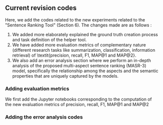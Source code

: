 ## Current revision codes
Here, we add the codes related to the new experiments related to the "Sentence Ranking Tool" (Section 6). The changes made are as follows : 
1. We added more elaborately explained the  ground truth creation process and task definition of the helper tool. 
2. We have added more evaluation metrics of complementary nature (different research tasks like summarization, classification, information retrieval) of \textit{precision, recall, F1, MAP@1 and MAP@2}. 
3. We also add an error analysis section where we perform an in-depth analysis of the proposed multi-aspect sentence ranking (MASR-3) model, specifically the relationship among the aspects and the semantic properties that are uniquely captured by the models.

### Adding evaluation metrics
We first add the Jupyter notebooks corresponding to the computation of the new evaluation metrics of precision, recall, F1, MAP@1 and MAP@2

### Adding the error analysis codes
